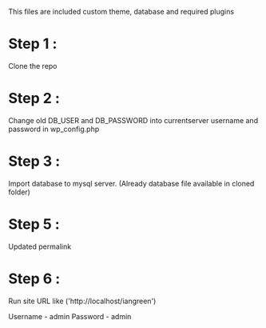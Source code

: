 This files are included custom theme, database and required plugins 


# Step 1 : 

Clone the repo

# Step 2 :

Change old DB_USER and DB_PASSWORD into currentserver username and password in wp_config.php

# Step 3 :

Import database to mysql server.
(Already database file available in cloned folder)

# Step 5 :

Updated permalink

# Step 6 :

Run site
URL like ('http://localhost/iangreen')

Username - admin
Password - admin